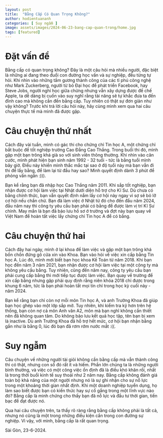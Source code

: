 ```yaml
---
layout: post
title:  "Bằng Cấp Có Quan Trọng Không?"
author: hodientuananh
categories: [ Suy ngẫm ]
image: assets/images/2024-06-23-bang-cap-quan-trong/home.jpg
tags: [featured]
---
```

# Đặt vấn đề
Bằng cấp có quan trọng không? Đây là một câu hỏi mà nhiều người, đặc biệt là những ai đang theo đuổi con đường học vấn và sự nghiệp, đều từng tự hỏi. Khi nhìn vào những tấm gương thành công của các tỉ phú công nghệ như Mark Zuckerberg, người từ bỏ Đại học để phát triển Facebook, hay Steve Jobs, người nghỉ học giữa chừng nhưng vẫn xây dựng được đế chế Apple, ta dễ dàng bị cuốn vào suy nghĩ rằng tài năng sẽ tự khắc đưa ta đến đỉnh cao mà không cần đến bằng cấp. Tuy nhiên có thật sự đơn giản như vậy không? Trước khi trả lời câu hỏi này, hãy cùng mình xem qua hai câu chuyện thực tế mà mình đã được gặp.

# Câu chuyện thứ nhất
Cách đây vài tuần, mình có gác thi cho chứng chỉ Tin học A, một chứng chỉ bắt buộc để tốt nghiệp trường Cao Đẳng Cao Thắng. Trong buổi thi đó, mình gặp một bạn trông khá già so với sinh viên thông thường. Khi nhìn vào căn cước, mình phát hiện bạn sinh năm 1992 - 32 tuổi - tức là bằng tuổi mình bây giờ. Điều này khiến mình thắc mắc tại sao ở độ tuổi này mà bạn vẫn đi thi để lấy bằng, để làm lại từ đầu hay sao? Mình quyết định dành 3 phút để phỏng vấn ngắn :))).

Bạn kể rằng bạn đã nhập học Cao Thắng năm 2011. Khi sắp tốt nghiệp, bạn nhận được cơ hội làm việc tại Nhật dưới diện hỗ trợ cho Kĩ Sư. Dù chưa có bằng chính thức, bạn vẫn quyết định nắm lấy cơ hội này ngay vì sợ sẽ bỏ lỡ cơ hội nếu chần chừ. Bạn đã làm việc ở Nhật từ đó cho đến đầu năm 2024, đầu năm nay thì công ty yêu cầu bạn phải có bằng để được làm vị trí Kĩ Sư chính. May mắn là bạn đã bảo lưu hồ sơ ở trường và đợt này bạn quay về Việt Nam để hoàn tất việc lấy chứng chỉ Tin học A để có bằng.

# Câu chuyện thứ hai
Cách đây hai ngày, mình ở lại khoa để làm việc và gặp một bạn trông khá bồn chồn đứng gõ cửa xin vào Khoa. Bạn vào hỏi về việc xin cấp bằng Tin học A. Lúc đó, mình mới biết bạn học khoa Kế Toán từ năm 2018. Khi bạn học đến năm 3 năm 2021, bạn nhận được cơ hội làm việc tại một công ty mà không yêu cầu bằng. Tuy nhiên, cũng đến năm nay, công ty yêu cầu bạn phải cung cấp bằng thì mới tiếp tục được làm việc. Bạn quay về trường để xin cấp bằng nhưng gặp phải quy định rằng niên khóa 2018 chỉ được trong khung 6 năm, tức là bạn phải hoàn tất mọi tín chỉ trong học kỳ cuối này - năm 2024.

Bạn kể rằng bạn chỉ còn nợ mỗi môn Tin học A, và anh Trưởng Khoa đã giúp bạn học ghép vào một lớp sắp mở. Tuy nhiên, khi kiểm tra kỹ hơn trên hệ thống, bạn còn nợ cả môn Anh văn A2, môn mà bạn nghĩ không cần thiết nên đã không quan tâm. Do không bảo lưu kết quả học tập, tên bạn bị xem là inactive. Dù anh Trưởng Khoa đã hỗ trợ hết mức, cơ hội bạn nhận bằng gần như là bằng 0, lúc đó bạn đã rơm rớm nước mắt :((.

# Suy ngẫm
Câu chuyện về những người tài giỏi không cần bằng cấp mà vẫn thành công thì có thật, nhưng con số đó rất ít và hiếm. Phần lớn chúng ta là những người bình thường, và việc có một công việc ổn định đã là điều khó khăn rồi, nhất là trong thời buổi kinh tế suy thoái như 2 năm nay. Bằng cấp không đánh giá toàn bộ khả năng của một người nhưng nó là sự ghi nhận cho sự nỗ lực trong một khoảng thời gian nhất định. Khi một doanh nghiệp tuyển dụng, họ làm sao biết được bạn có kiến thức hay sự cố gắng trong một lĩnh vực nào đó? Bằng cấp là minh chứng cho thấy bạn đã nỗ lực và đầu tư thời gian, tiền bạc để đạt được nó.

Qua hai câu chuyện trên, ta thấy rõ ràng rằng bằng cấp không phải là tất cả, nhưng nó cũng là một trong những điều kiện cần trong con đường sự nghiệp. Vì vậy, với mình, bằng cấp là rất quan trọng.

Sài Gòn, 23-6-2024.